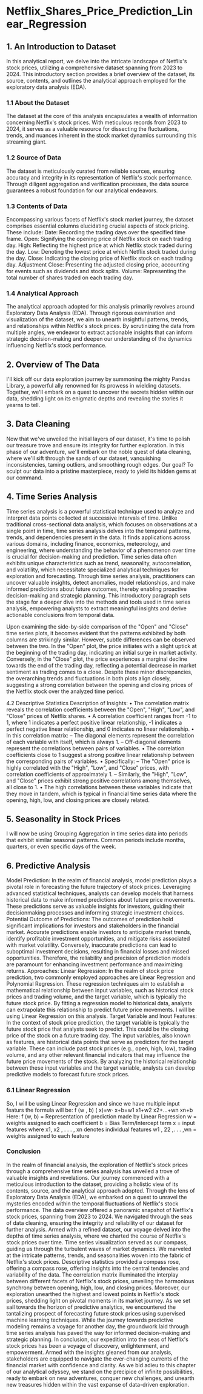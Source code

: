 # Netflix_Shares_Price_Prediction_Linear_Regression
## 1. An Introduction to Dataset
In this analytical report, we delve into the intricate landscape of Netflix's stock prices, utilizing a
comprehensive dataset spanning from 2023 to 2024. This introductory section provides a brief
overview of the dataset, its source, contents, and outlines the analytical approach employed for
the exploratory data analysis (EDA).

### 1.1 About the Dataset
The dataset at the core of this analysis encapsulates a wealth of information concerning Netflix's
stock prices. With meticulous records from 2023 to 2024, it serves as a valuable resource for
dissecting the fluctuations, trends, and nuances inherent in the stock market dynamics
surrounding this streaming giant.

### 1.2 Source of Data
The dataset is meticulously curated from reliable sources, ensuring accuracy and integrity in its
representation of Netflix's stock performance. Through diligent aggregation and verification
processes, the data source guarantees a robust foundation for our analytical endeavors.

### 1.3 Contents of Data
Encompassing various facets of Netflix's stock market journey, the dataset comprises essential
columns elucidating crucial aspects of stock pricing. These include:
Date: Recording the trading days over the specified time frame.
Open: Signifying the opening price of Netflix stock on each trading day.
High: Reflecting the highest price at which Netflix stock traded during the day.
Low: Denoting the lowest price at which Netflix stock traded during the day.
Close: Indicating the closing price of Netflix stock on each trading day.
Adjustment Close: Presenting the adjusted closing price, accounting for events such as
dividends and stock splits.
Volume: Representing the total number of shares traded on each trading day.

### 1.4 Analytical Approach
The analytical approach adopted for this analysis primarily revolves around Exploratory Data
Analysis (EDA). Through rigorous examination and visualization of the dataset, we aim to
unearth insightful patterns, trends, and relationships within Netflix's stock prices. By
scrutinizing the data from multiple angles, we endeavor to extract actionable insights that can
inform strategic decision-making and deepen our understanding of the dynamics influencing
Netflix's stock performance.

## 2. Overview of The Data
I'll kick off our data exploration journey by summoning the mighty Pandas Library, a powerful
ally renowned for its prowess in wielding datasets. Together, we'll embark on a quest to uncover
the secrets hidden within our data, shedding light on its enigmatic depths and revealing the
stories it yearns to tell.

## 3. Data Cleaning
Now that we've unveiled the initial layers of our dataset, it's time to polish our treasure trove
and ensure its integrity for further exploration. In this phase of our adventure, we'll embark on
the noble quest of data cleaning, where we'll sift through the sands of our dataset, vanquishing
inconsistencies, taming outliers, and smoothing rough edges. Our goal? To sculpt our data into a
pristine masterpiece, ready to yield its hidden gems at our command.

## 4. Time Series Analysis
Time series analysis is a powerful statistical technique used to analyze and interpret data points
collected at successive intervals of time. Unlike traditional cross-sectional data analysis, which
focuses on observations at a single point in time, time series analysis delves into the temporal
patterns, trends, and dependencies present in the data. It finds applications across various
domains, including finance, economics, meteorology, and engineering, where understanding the
behavior of a phenomenon over time is crucial for decision-making and prediction. Time series
data often exhibits unique characteristics such as trend, seasonality, autocorrelation, and
volatility, which necessitate specialized analytical techniques for exploration and forecasting.
Through time series analysis, practitioners can uncover valuable insights, detect anomalies,
model relationships, and make informed predictions about future outcomes, thereby enabling
proactive decision-making and strategic planning. This introductory paragraph sets the stage for
a deeper dive into the methods and tools used in time series analysis, empowering analysts to
extract meaningful insights and derive actionable conclusions from temporal data.

Upon examining the side-by-side comparison of the "Open" and "Close" time series plots, it
becomes evident that the patterns exhibited by both columns are strikingly similar. However,
subtle differences can be observed between the two. In the "Open" plot, the price initiates with a
slight uptick at the beginning of the trading day, indicating an initial surge in market activity.
Conversely, in the "Close" plot, the price experiences a marginal decline towards the end of the
trading day, reflecting a potential decrease in market sentiment as trading comes to a close.
Despite these minor discrepancies, the overarching trends and fluctuations in both plots align
closely, suggesting a strong correlation between the opening and closing prices of the Netflix
stock over the analyzed time period.

4.2 Descriptive Statistics
Description of Insights:
• The correlation matrix reveals the correlation coefficients between the "Open", "High",
"Low", and "Close" prices of Netflix shares.
• A correlation coefficient ranges from -1 to 1, where 1 indicates a perfect positive linear
relationship, -1 indicates a perfect negative linear relationship, and 0 indicates no linear
relationship.
• In this correlation matrix:
– The diagonal elements represent the correlation of each variable with itself,
which is always 1.
– Off-diagonal elements represent the correlations between pairs of variables.
• The correlation coefficients close to 1 suggest a strong positive linear relationship
between the corresponding pairs of variables.
• Specifically:
– The "Open" price is highly correlated with the "High", "Low", and "Close" prices,
with correlation coefficients of approximately 1.
– Similarly, the "High", "Low", and "Close" prices exhibit strong positive
correlations among themselves, all close to 1.
• The high correlations between these variables indicate that they move in tandem, which
is typical in financial time series data where the opening, high, low, and closing prices are
closely related.

## 5. Seasonality in Stock Prices
I will now be using Grouping Aggregation in time series data into periods that exhibit similar
seasonal patterns. Common periods include months, quarters, or even specific days of the week.

## 6. Predictive Analysis
Model Prediction:
In the realm of financial analysis, model prediction plays a pivotal role in forecasting the future
trajectory of stock prices. Leveraging advanced statistical techniques, analysts can develop
models that harness historical data to make informed predictions about future price
movements. These predictions serve as valuable insights for investors, guiding their decisionmaking
processes and informing strategic investment choices.
Potential Outcome of Predictions:
The outcomes of prediction hold significant implications for investors and stakeholders in the
financial market. Accurate predictions enable investors to anticipate market trends, identify
profitable investment opportunities, and mitigate risks associated with market volatility.
Conversely, inaccurate predictions can lead to suboptimal investment decisions, resulting in
financial losses and missed opportunities. Therefore, the reliability and precision of prediction
models are paramount for enhancing investment performance and maximizing returns.
Approaches: Linear Regression:
In the realm of stock price prediction, two commonly employed approaches are Linear
Regression and Polynomial Regression. These regression techniques aim to establish a
mathematical relationship between input variables, such as historical stock prices and trading
volume, and the target variable, which is typically the future stock price. By fitting a regression
model to historical data, analysts can extrapolate this relationship to predict future price
movements. I will be using Linear Regression on this analysis.
Target Variable and Inout Features:
In the context of stock price prediction, the target variable is typically the future stock price that
analysts seek to predict. This could be the closing price of the stock on a future trading day. The
input variables, also known as features, are historical data points that serve as predictors for the
target variable. These can include past stock prices (e.g., open, high, low), trading volume, and
any other relevant financial indicators that may influence the future price movements of the
stock. By analyzing the historical relationship between these input variables and the target
variable, analysts can develop predictive models to forecast future stock prices.

### 6.1 Linear Regression
So, I will be using Linear Regression and since we have multiple input featurs the formula will be:
f (w , b) ( x)=w⋅ x+b=w1 x1+w2 x2+…+wn xn+b
Here:
f (w, b) = Representation of prediction made by Linear Regression
w = weights assigned to each coefficient
b = Bias Term/Intercept term
x = input features where x1, x2 , . . . , xn denotes individual features
w1 , 22 ,. . . ,wn = weights assigned to each feature

### Conclusion
In the realm of financial analysis, the exploration of Netflix's stock prices through a
comprehensive time series analysis has unveiled a trove of valuable insights and revelations. Our
journey commenced with a meticulous introduction to the dataset, providing a holistic view of
its contents, source, and the analytical approach adopted. Through the lens of Exploratory Data
Analysis (EDA), we embarked on a quest to unravel the mysteries encoded within the temporal
fluctuations of Netflix's stock performance.
The data overview offered a panoramic snapshot of Netflix's stock prices, spanning from 2023 to
2024. We navigated through the seas of data cleaning, ensuring the integrity and reliability of
our dataset for further analysis. Armed with a refined dataset, our voyage delved into the depths
of time series analysis, where we charted the course of Netflix's stock prices over time.
Time series visualization served as our compass, guiding us through the turbulent waves of
market dynamics. We marveled at the intricate patterns, trends, and seasonalities woven into
the fabric of Netflix's stock prices. Descriptive statistics provided a compass rose, offering a
compass rose, offering insights into the central tendencies and variability of the data.
The correlation matrix illuminated the interplay between different facets of Netflix's stock
prices, unveiling the harmonious synchrony between opening, high, low, and closing prices.
Moreover, our exploration unearthed the highest and lowest points in Netflix's stock prices,
shedding light on pivotal moments in its market journey.
As we set sail towards the horizon of predictive analytics, we encountered the tantalizing
prospect of forecasting future stock prices using supervised machine learning techniques. While
the journey towards predictive modeling remains a voyage for another day, the groundwork laid
through time series analysis has paved the way for informed decision-making and strategic
planning.
In conclusion, our expedition into the seas of Netflix's stock prices has been a voyage of
discovery, enlightenment, and empowerment. Armed with the insights gleaned from our
analysis, stakeholders are equipped to navigate the ever-changing currents of the financial
market with confidence and clarity.
As we bid adieu to this chapter of our analytical odyssey, we stand on the precipice of infinite
possibilities, ready to embark on new adventures, conquer new challenges, and unearth new
treasures hidden within the vast expanse of data-driven exploration.
